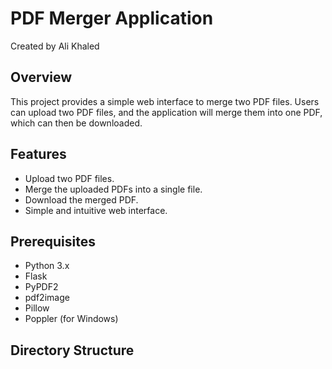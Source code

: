 # PDF Merger Application

Created by Ali Khaled

## Overview

This project provides a simple web interface to merge two PDF files. Users can upload two PDF files, and the application will merge them into one PDF, which can then be downloaded.

## Features

- Upload two PDF files.
- Merge the uploaded PDFs into a single file.
- Download the merged PDF.
- Simple and intuitive web interface.

## Prerequisites

- Python 3.x
- Flask
- PyPDF2
- pdf2image
- Pillow
- Poppler (for Windows)

## Directory Structure

